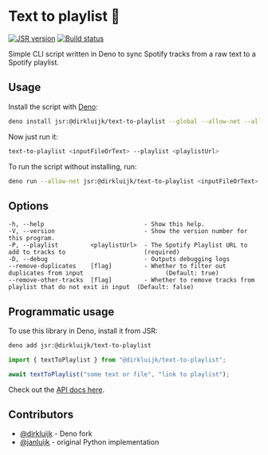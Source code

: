 # Text to playlist 🎸

[![JSR version](http://img.shields.io/jsr/v/@dirkluijk/text-to-playlist.svg)](https://jsr.io/@dirkluijk/text-to-playlist)
[![Build status](https://github.com/dirkluijk/text-to-playlist/actions/workflows/ci.yml/badge.svg?branch=main)](https://github.com/dirkluijk/text-to-playlist/actions/workflows/ci.yml)

Simple CLI script written in Deno to sync Spotify tracks from a raw text to a Spotify playlist.

## Usage

Install the script with [Deno]:

[Deno]: https://docs.deno.com/runtime/getting_started/installation/

```bash
deno install jsr:@dirkluijk/text-to-playlist --global --allow-net --allow-read --allow-run 
```

Now just run it:
```bash
text-to-playlist <inputFileOrText> --playlist <playlistUrl>
```

To run the script without installing, run:
```bash
deno run --allow-net jsr:@dirkluijk/text-to-playlist <inputFileOrText> --playlist <playlistUrl>
```

## Options

```
-h, --help                            - Show this help.                                                                  
-V, --version                         - Show the version number for this program.                                        
-P, --playlist         <playlistUrl>  - The Spotify Playlist URL to add to tracks to                      (required)     
-D, --debug                           - Outputs debugging logs                                                           
--remove-duplicates    [flag]         - Whether to filter out duplicates from input                       (Default: true)
--remove-other-tracks  [flag]         - Whether to remove tracks from playlist that do not exit in input  (Default: false)
```

## Programmatic usage

To use this library in Deno, install it from JSR:

```bash
deno add jsr:@dirkluijk/text-to-playlist
```

```typescript
import { textToPlaylist } from "@dirkluijk/text-to-playlist";

await textToPlaylist("some text or file", "link to playlist");
```

Check out the [API docs here](https://jsr.io/@dirkluijk/text-to-playlist/doc).

## Contributors

- [@dirkluijk](https://github.com/dirkluijk) - Deno fork
- [@janluijk](https://github.com/janluijk) - original Python implementation
